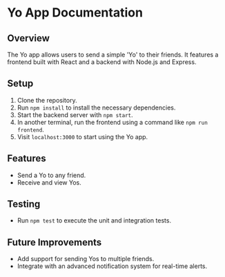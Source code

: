 # Yo App Documentation

## Overview
The Yo app allows users to send a simple 'Yo' to their friends. It features a frontend built with React and a backend with Node.js and Express.

## Setup
1. Clone the repository.
2. Run `npm install` to install the necessary dependencies.
3. Start the backend server with `npm start`.
4. In another terminal, run the frontend using a command like `npm run frontend`.
5. Visit `localhost:3000` to start using the Yo app.

## Features
- Send a Yo to any friend.
- Receive and view Yos.

## Testing
- Run `npm test` to execute the unit and integration tests.

## Future Improvements
- Add support for sending Yos to multiple friends.
- Integrate with an advanced notification system for real-time alerts.
